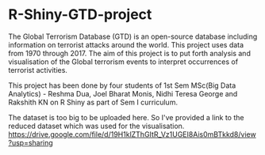# R-Shiny-GTD-project
The Global Terrorism Database (GTD) is an open-source database including information on terrorist attacks around the world. This project uses data from 1970 through 2017.
The aim of this project is to put forth analysis and visualisation of the Global terrorism events to interpret occurrences of terrorist activities.

This project has been done by four students of 1st Sem MSc(Big Data Analytics) - Reshma Dua, Joel Bharat Monis, Nidhi Teresa George and Rakshith KN on R Shiny as part of Sem I 
curriculum.

The dataset is too big to be uploaded here. So I've provided a link to the reduced dataset which was used for the visualisation. https://drive.google.com/file/d/19H1klZThGItR_Vz1UGEI8Ais0mBTkkd8/view?usp=sharing
